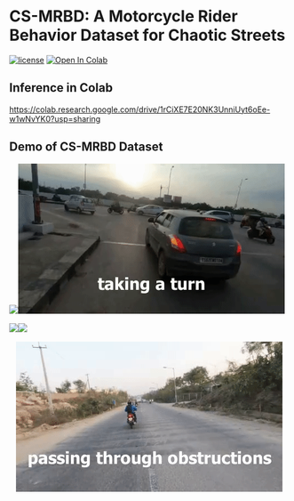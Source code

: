 # CS-MRBD: A Motorcycle Rider Behavior Dataset for Chaotic Streets
[![license](https://img.shields.io/github/license/mashape/apistatus.svg)](LICENSE)
[![Open In Colab](https://colab.research.google.com/assets/colab-badge.svg)](https://colab.research.google.com/drive/1rCiXE7E20NK3UnniUyt6oEe-w1wNvYK0?usp=sharing)

## Inference in Colab

https://colab.research.google.com/drive/1rCiXE7E20NK3UnniUyt6oEe-w1wNvYK0?usp=sharing

## Demo of CS-MRBD Dataset
<p align="left"><img src="demo/lanechange.gif"\><img src="demo/turn.gif"\></p>
<p align="left"><img src="demo/overtaking.gif"\><img src="demo/distracteddriving.gif"\></p>
<p align="center"><img src="demo/obstructions.gif"\></p>

